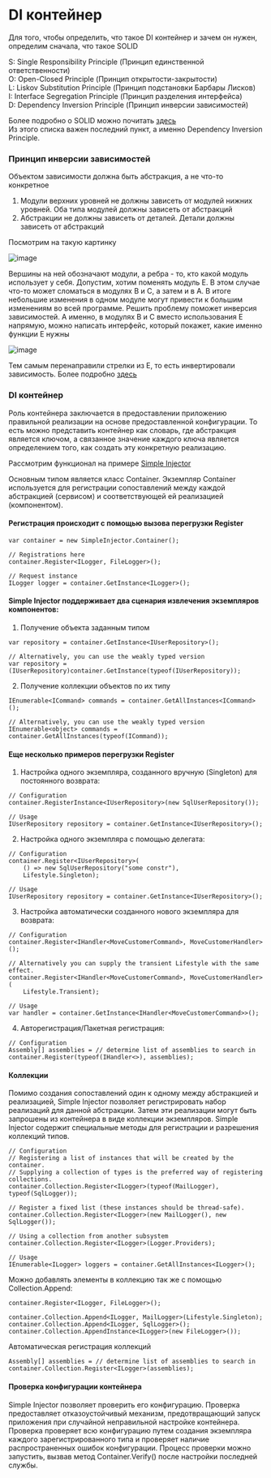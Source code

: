 # DI контейнер
Для того, чтобы определить, что такое DI контейнер и зачем он нужен, определим сначала, что такое SOLID

S: Single Responsibility Principle (Принцип единственной ответственности) \
O: Open-Closed Principle (Принцип открытости-закрытости) \
L: Liskov Substitution Principle (Принцип подстановки Барбары Лисков) \
I: Interface Segregation Principle (Принцип разделения интерфейса) \
D: Dependency Inversion Principle (Принцип инверсии зависимостей) 

Более подробно о SOLID можно почитать [здесь](https://habr.com/ru/company/ruvds/blog/426413/) \
Из этого списка важен последний пункт, а именно Dependency Inversion Principle. 

### Принцип инверсии зависимостей

Объектом зависимости должна быть абстракция, а не что-то конкретное

1) Модули верхних уровней не должны зависеть от модулей нижних уровней. Оба типа модулей должны зависеть от абстракций
2) Абстракции не должны зависеть от деталей. Детали должны зависеть от абстракций

Посмотрим на такую картинку

![image](https://user-images.githubusercontent.com/54811112/160558661-1d587892-7fc4-4e90-ade3-ed0792afec5d.png)

Вершины на ней обозначают модули, а ребра - то, кто какой модуль использует у себя. Допустим, хотим поменять модуль Е. 
В этом случае что-то может сломаться в модулях В и С, а затем и в А. В итоге небольшие изменения в одном модуле могут привести к большим изменениям во всей программе. 
Решить проблему поможет инверсия зависимостей. А именно, в модулях В и С вместо использования Е напрямую, можно написать интерфейс, который покажет, какие именно функции Е нужны

![image](https://user-images.githubusercontent.com/54811112/160562348-137f95ea-b9e2-4ec7-9672-c6f4fb9d5602.png)

Тем самым перенаправили стрелки из Е, то есть инвертировали зависимость. Более подробно [здесь](https://habr.com/ru/post/313796/)

### DI контейнер
Роль контейнера заключается в предоставлении приложению правильной реализации на основе предоставленной конфигурации.
То есть можно представить контейнер как словарь, где абстракция является ключом, а связанное значение каждого ключа является определением того, как создать эту конкретную реализацию.

Рассмотрим функционал на примере [Simple Injector](https://docs.simpleinjector.org/en/latest/using.html)

Основным типом является класс Container. Экземпляр Container используется для регистрации сопоставлений между каждой абстракцией (сервисом) и соответствующей ей реализацией (компонентом).

#### Регистрация происходит с помощью вызова перегрузки Register
```
var container = new SimpleInjector.Container();

// Registrations here
container.Register<ILogger, FileLogger>();

// Request instance
ILogger logger = container.GetInstance<ILogger>();
```

#### Simple Injector поддерживает два сценария извлечения экземпляров компонентов:
1) Получение объекта заданным типом
```
var repository = container.GetInstance<IUserRepository>();

// Alternatively, you can use the weakly typed version
var repository = (IUserRepository)container.GetInstance(typeof(IUserRepository));
```
2) Получение коллекции объектов по их типу
```
IEnumerable<ICommand> commands = container.GetAllInstances<ICommand>();

// Alternatively, you can use the weakly typed version
IEnumerable<object> commands = container.GetAllInstances(typeof(ICommand));
```
#### Еще несколько примеров перегрузки Register
1) Настройка одного экземпляра, созданного вручную (Singleton) для постоянного возврата:
```
// Configuration
container.RegisterInstance<IUserRepository>(new SqlUserRepository());

// Usage
IUserRepository repository = container.GetInstance<IUserRepository>();
```

2) Настройка одного экземпляра с помощью делегата:
```
// Configuration
container.Register<IUserRepository>(
    () => new SqlUserRepository("some constr"),
    Lifestyle.Singleton);

// Usage
IUserRepository repository = container.GetInstance<IUserRepository>();
```

3) Настройка автоматически созданного нового экземпляра для возврата:
```
// Configuration
container.Register<IHandler<MoveCustomerCommand>, MoveCustomerHandler>();

// Alternatively you can supply the transient Lifestyle with the same effect.
container.Register<IHandler<MoveCustomerCommand>, MoveCustomerHandler>(
    Lifestyle.Transient);

// Usage
var handler = container.GetInstance<IHandler<MoveCustomerCommand>>();
```

4) Авторегистрация/Пакетная регистрация:
```
// Configuration
Assembly[] assemblies = // determine list of assemblies to search in
container.Register(typeof(IHandler<>), assemblies);
```

#### Коллекции
Помимо создания сопоставлений один к одному между абстракцией и реализацией, Simple Injector позволяет регистрировать набор реализаций для данной абстракции. Затем эти реализации могут быть запрошены из контейнера в виде коллекции экземпляров. Simple Injector содержит специальные методы для регистрации и разрешения коллекций типов.
```
// Configuration
// Registering a list of instances that will be created by the container.
// Supplying a collection of types is the preferred way of registering collections.
container.Collection.Register<ILogger>(typeof(MailLogger), typeof(SqlLogger));

// Register a fixed list (these instances should be thread-safe).
container.Collection.Register<ILogger>(new MailLogger(), new SqlLogger());

// Using a collection from another subsystem
container.Collection.Register<ILogger>(Logger.Providers);

// Usage
IEnumerable<ILogger> loggers = container.GetAllInstances<ILogger>();
```
Можно добавлять элементы в коллекцию так же с помощью Collection.Append:
```
container.Register<ILogger, FileLogger>();

container.Collection.Append<ILogger, MailLogger>(Lifestyle.Singleton);
container.Collection.Append<ILogger, SqlLogger>();
container.Collection.AppendInstance<ILogger>(new FileLogger>());
```

Автоматическая регистрация коллекций
```
Assembly[] assemblies = // determine list of assemblies to search in
container.Collection.Register<ILogger>(assemblies);
```
#### Проверка конфигурации контейнера
Simple Injector позволяет проверить его конфигурацию. Проверка предоставляет отказоустойчивый механизм, предотвращающий запуск приложения при случайной неправильной настройке контейнера. Проверка проверяет всю конфигурацию путем создания экземпляра каждого зарегистрированного типа и проверяет наличие распространенных ошибок конфигурации.
Процесс проверки можно запустить, вызвав метод Container.Verify() после настройки последней службы.
